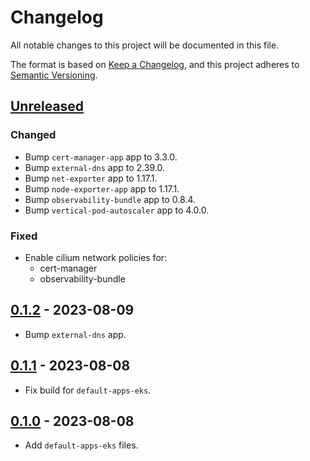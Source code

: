 # Changelog

All notable changes to this project will be documented in this file.

The format is based on [Keep a Changelog](https://keepachangelog.com/en/1.0.0/),
and this project adheres to [Semantic Versioning](https://semver.org/spec/v2.0.0.html).

## [Unreleased]

### Changed

- Bump `cert-manager-app` app to 3.3.0.
- Bump `external-dns` app to 2.39.0.
- Bump `net-exporter` app to 1.17.1.
- Bump `node-exporter-app` app to 1.17.1.
- Bump `observability-bundle` app to 0.8.4.
- Bump `vertical-pod-autoscaler` app to 4.0.0.

### Fixed

- Enable cilium network policies for:
  - cert-manager
  - observability-bundle

## [0.1.2] - 2023-08-09

- Bump `external-dns` app.

## [0.1.1] - 2023-08-08

- Fix build for `default-apps-eks`.

## [0.1.0] - 2023-08-08

- Add `default-apps-eks` files.

[Unreleased]: https://github.com/giantswarm/default-apps-eks/compare/v0.1.2...HEAD
[0.1.2]: https://github.com/giantswarm/default-apps-eks/compare/v0.1.1...v0.1.2
[0.1.1]: https://github.com/giantswarm/default-apps-eks/compare/v0.1.0...v0.1.1
[0.1.0]: https://github.com/giantswarm/default-apps-eks/releases/tag/v0.1.0
